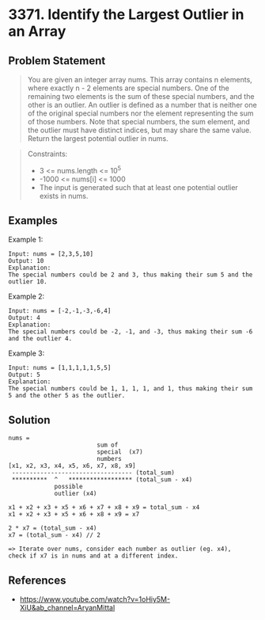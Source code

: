 # 3371. Identify the Largest Outlier in an Array

## Problem Statement

> You are given an integer array nums. This array contains n elements, where exactly n - 2 elements are special numbers. One of the remaining two elements is the sum of these special numbers, and the other is an outlier.
> An outlier is defined as a number that is neither one of the original special numbers nor the element representing the sum of those numbers.
> Note that special numbers, the sum element, and the outlier must have distinct indices, but may share the same value.
> Return the largest potential outlier in nums.

> Constraints:
>
> - 3 <= nums.length <= 10<sup>5</sup>
> - -1000 <= nums[i] <= 1000
> - The input is generated such that at least one potential outlier exists in nums.

## Examples

Example 1:

```
Input: nums = [2,3,5,10]
Output: 10
Explanation:
The special numbers could be 2 and 3, thus making their sum 5 and the outlier 10.
```

Example 2:

```
Input: nums = [-2,-1,-3,-6,4]
Output: 4
Explanation:
The special numbers could be -2, -1, and -3, thus making their sum -6 and the outlier 4.
```

Example 3:

```
Input: nums = [1,1,1,1,1,5,5]
Output: 5
Explanation:
The special numbers could be 1, 1, 1, 1, and 1, thus making their sum 5 and the other 5 as the outlier.
```

## Solution

```
nums =
                         sum of
                         special  (x7)
                         numbers
[x1, x2, x3, x4, x5, x6, x7, x8, x9]
 ---------------------------------- (total_sum)
 **********  ^   ****************** (total_sum - x4)
             possible
             outlier (x4)

x1 + x2 + x3 + x5 + x6 + x7 + x8 + x9 = total_sum - x4
x1 + x2 + x3 + x5 + x6 + x8 + x9 = x7

2 * x7 = (total_sum - x4)
x7 = (total_sum - x4) // 2

=> Iterate over nums, consider each number as outlier (eg. x4),
check if x7 is in nums and at a different index.
```

## References

- https://www.youtube.com/watch?v=1oHiy5M-XiU&ab_channel=AryanMittal
